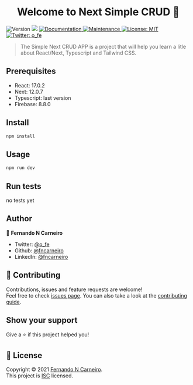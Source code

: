 <h1 align="center">Welcome to Next Simple CRUD 👋</h1>
<p>
  <img alt="Version" src="https://img.shields.io/badge/version-1.0.0-blue.svg?cacheSeconds=2592000" />
  <img src="https://img.shields.io/badge/react-17.0.2-blue.svg" />
  <a href="https://github.com/fncarneiro/next-simple-crud#readme" target="_blank">
    <img alt="Documentation" src="https://img.shields.io/badge/documentation-yes-brightgreen.svg" />
  </a>
  <a href="https://github.com/fncarneiro/next-simple-crud/graphs/commit-activity" target="_blank">
    <img alt="Maintenance" src="https://img.shields.io/badge/Maintained%3F-yes-green.svg" />
  </a>
  <a href="https://github.com/fncarneiro/next-simple-crud/blob/master/LICENSE" target="_blank">
    <img alt="License: MIT" src="https://img.shields.io/github/license/fncarneiro/next-simple-crud" />
  </a>
  <a href="https://twitter.com/o_fe" target="_blank">
    <img alt="Twitter: o_fe" src="https://img.shields.io/twitter/follow/o_fe.svg?style=social" />
  </a>
</p>


> The Simple Next CRUD APP is a project that will help you learn a litle about React/Next, Typescript and Tailwind CSS.

## Prerequisites

- React: 17.0.2
- Next: 12.0.7
- Typescript: last version
- Firebase: 8.8.0  


## Install

```sh
npm install
```

## Usage

```sh
npm run dev
```

## Run tests

no tests yet

## Author

👤 **Fernando N Carneiro**

* Twitter: [@o\_fe](https://twitter.com/o\_fe)
* Github: [@fncarneiro](https://github.com/fncarneiro)
* LinkedIn: [@fncarneiro](https://linkedin.com/in/fncarneiro)

## 🤝 Contributing

Contributions, issues and feature requests are welcome!<br />Feel free to check [issues page](https://github.com/fncarneiro/next-simple-crud/issues). You can also take a look at the [contributing guide](https://github.com/fncarneiro/next-simple-crud/blob/master/CONTRIBUTING.md).

## Show your support

Give a ⭐️ if this project helped you!

## 📝 License

Copyright © 2021 [Fernando N Carneiro](https://github.com/fncarneiro).<br />
This project is [ISC](https://github.com/fncarneiro/next-simple-crud/blob/master/LICENSE) licensed.
